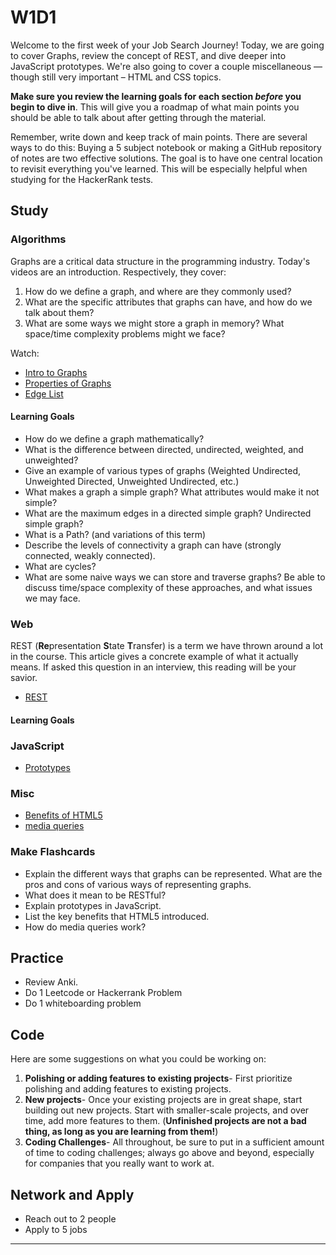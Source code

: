 # W1D1

Welcome to the first week of your Job Search Journey! Today, we are going to cover Graphs, review the concept of REST, and dive deeper into JavaScript prototypes. We're also going to cover a couple miscellaneous — though still very important – HTML and CSS topics.

**Make sure you review the learning goals for each section _before_ you begin to dive in**. This will give you a roadmap of what main points you should be able to talk about after getting through the material. 

Remember, write down and keep track of main points. There are several ways to do this: Buying a 5 subject notebook or making a GitHub repository of notes are two effective solutions. The goal is to have one central location to revisit everything you've learned. This will be especially helpful when studying for the HackerRank tests.

## Study

### Algorithms

Graphs are a critical data structure in the programming industry. Today's videos are an introduction. Respectively, they cover:

1. How do we define a graph, and where are they commonly used?
2. What are the specific attributes that graphs can have, and how do we talk about them?
3. What are some ways we might store a graph in memory? What space/time complexity problems might we face? 

Watch: 
* [Intro to Graphs](https://www.youtube.com/watch?v=gXgEDyodOJU)
* [Properties of Graphs](https://www.youtube.com/watch?v=AfYqN3fGapc)
* [Edge List](https://www.youtube.com/watch?v=ZdY1Fp9dKzs&index=40&list=PL2_aWCzGMAwI3W_JlcBbtYTwiQSsOTa6P)

#### Learning Goals
- How do we define a graph mathematically?
- What is the difference between directed, undirected, weighted, and unweighted?
- Give an example of various types of graphs (Weighted Undirected, Unweighted Directed, Unweighted Undirected, etc.)
- What makes a graph a simple graph? What attributes would make it not simple?
- What are the maximum edges in a directed simple graph? Undirected simple graph?
- What is a Path? (and variations of this term)
- Describe the levels of connectivity a graph can have (strongly connected, weakly connected).
- What are cycles?
- What are some naive ways we can store and traverse graphs? Be able to discuss time/space complexity of these approaches, and what issues we may face.  

### Web
REST (**Re**presentation **S**tate **T**ransfer) is a term we have thrown around a lot in the course. This article gives a concrete example of what it actually means. If asked this question in an interview, this reading will be your savior.

* [REST](https://codewords.recurse.com/issues/five/what-restful-actually-means)

#### Learning Goals


### JavaScript

* [Prototypes](https://javascript.info/function-prototype)

### Misc

* [Benefits of HTML5](https://tympanus.net/codrops/2011/11/24/top-10-reasons-to-use-html5-right-now/)
* [media queries](https://www.w3schools.com/css/css_rwd_mediaqueries.asp)

### Make Flashcards

* Explain the different ways that graphs can be represented. What are the
  pros and cons of various ways of representing graphs.
* What does it mean to be RESTful?
* Explain prototypes in JavaScript.
* List the key benefits that HTML5 introduced.
* How do media queries work?

## Practice

* Review Anki.
* Do 1 Leetcode or Hackerrank Problem
* Do 1 whiteboarding problem

## Code

Here are some suggestions on what you could be working on:

1. **Polishing or adding features to existing projects**- First prioritize polishing and adding features to existing projects.
1. **New projects**- Once your existing projects are in great shape, start building out new projects. Start with smaller-scale projects, and over time, add more features to them. (**Unfinished projects are not a bad thing, as long as you are learning from them!**)
1. **Coding Challenges**- All throughout, be sure to put in a sufficient amount of time to coding challenges; always go above and beyond, especially for companies that you really want to work at.

## Network and Apply

* Reach out to 2 people
* Apply to 5 jobs

---



   